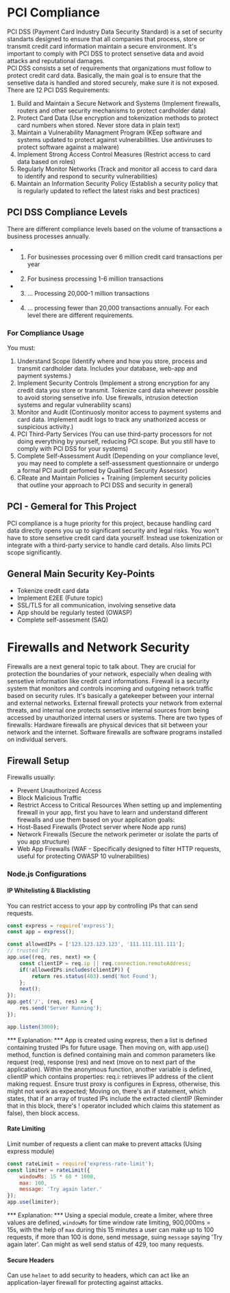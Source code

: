 # PCI Compliance
PCI DSS (Payment Card Industry Data Security Standard) is a set of security standarts designed to ensure that all companies that process, store or transmit credit card information maintain a secure environment. It's important to comply with PCI DSS to protect sensetive data and avoid attacks and reputational damages.
<br/>
PCI DSS consists a set of requirements that organizations must follow to protect credit card data. Basically, the main goal is to ensure that the sensetive data is handled and stored securely, make sure it is not exposed. There are 12 PCI DSS Requirements:
1. Build and Maintain a Secure Network and Systems (Implement firewalls, routers and other security mechanisms to protect cardholder data)
2. Protect Card Data (Use encryption and tokenization methods to protect card numbers when stored. Never store data in plain text)
3. Maintain a Vulnerability Managment Program (KEep software and systems updated to protect against vulnerabilities. Use antiviruses to protect software against a malware)
4. Implement Strong Access Control Measures (Restrict access to card data based on roles)
5. Regularly Monitor Networks (Track and monitor all access to card dara to identify and respond to security vulnerabilities)
6. Maintain an Information Security Policy (Establish a security policy that is regularly updated to reflect the latest risks and best practices)

## PCI DSS Compliance Levels
There are different compliance levels based on the volume of transactions a business processes annually.
* 1. For businesses processing over 6 million credit card transactions per year
* 2. For business processing 1-6 million transactions
* 3. ... Processing 20,000-1 million transactions
* 4. ... processing fewer than 20,000 transactions annually.
For each level there are different requirements.
### For Compliance Usage
You must:
1. Understand Scope (Identify where and how you store, process and transmit cardholder data. Includes your database, web-app and payment systems.)
2. Implement Security Controls (Implement a strong encryption for any credit data you store or transmit. Tokenize card data wherever possible to avoid storing sensetive info. Use firewalls, intrusion detection systems and regular vulnerability scans)
3. Monitor and Audit (Continuosly monitor access to payment systems and card data. Implement audit logs to track any unathorized access or suspicious activity.)
4. PCI Third-Party Services (You can use third-party processors for not doing everything by yourself, reducing PCI scope. But you still have to comply with PCI DSS for your systems)
5. Complete Self-Assessment Audit (Depending on your compliance level, you may need to complete a self-assessment questionnaire or undergo a formal PCI audit perfomed by Qualified Security Assessor)
6. CReate and Maintain Policies + Training (implement security policies that outline your approach to PCI DSS and security in general)
## PCI - Gemeral for This Project
PCI compliance is a huge priority for this project, because handling card data directly opens you up to significant security and legal risks. You won't have to store sensetive credit card data yourself. Instead use tokenization or integrate with a third-party service to handle card details. Also limits PCI scope significantly.
## General Main Security Key-Points
* Tokenize credit card data
* Implement E2EE (Future topic)
* SSL/TLS for all communication, involving sensetive data
* App should be regularly tested (OWASP)
* Complete self-assesment (SAQ)

# Firewalls and Network Security
Firewalls are a next general topic to talk about. They are crucial for protection the boundaries of your network, especially when dealing with sensetive information like credit card informations. Firewall is a security system that monitors and controls incoming and outgoing network traffic based on security rules. It's basically a gatekeeper between your internal and external networks. External firewall protects your network from external threats, and internal one protects sensetive internal sources from being accessed by unauthorized internal users or systems. There are two types of firewalls: Hardware firewalls are physical devices that sit between your network and the internet. Software firewalls are software programs installed on individual servers.
## Firewall Setup
Firewalls usually:
* Prevent Unauthorized Access
* Block Malicious Traffic
* Restrict Access to Critical Resources
When setting up and implementing firewall in your app, first you have to learn and understand different firewalls and use them based on your application goals:
* Host-Based Firewalls (Protect server where Node app runs)
* Network Firewalls (Secure the network perimeter or isolate the parts of you app structure)
* Web App Firewalls (WAF - Specifically designed to filter HTTP requests, useful for protecting OWASP 10 vulnerabilities)
### Node.js Configurations
#### IP Whitelisting & Blacklisting
You can restrict access to your app by controlling IPs that can send requests.
```javascript
const express = require('express');
const app = express();

const allowedIPs = ['123.123.123.123', '111.111.111.111'];
// trusted IPs
app.use((req, res, next) => {
    const clientIP = req.ip || req.connection.remoteAddress;
    if(!allowedIPs.includes(clientIP)) {
        return res.status(403).send('Not Found');
    };
    next();
});
app.get('/', (req, res) => {
    res.send('Server Running');
});

app.listen(3000);
```
*** Explanation: *** App is created using express, then a list is defined containing trusted IPs for future usage. Then moving on, with app.use() method, function is defined containing main and common parameters like request (req), response (res) and next (move on to next part of the application). Within the anonymous function, another variable is defined, clientIP which contains properties: req.i: retrieves IP address of the client making request. Ensure trust proxy is configures in Express, otherwise, this might not work as expected; Moving on, there's an if statement, which states, that if an array of trusted IPs include the extracted clientIP (Reminder that in this block, there's ! operator included which claims this statement as false), then block access.
#### Rate Limiting
Limit number of requests a client can make to prevent attacks (Using express module)
```javascript
const rateLimit = require('express-rate-limit');
const limiter = rateLimit({
    windowMs: 15 * 60 * 1000,
    max: 100,
    message: 'Try again later.'
});
app.use(limiter);
```
*** Explanation: *** Using a special module, create a limiter, where three values are defined, `windowMs` for time window rate limiting, 900,000ms = 15s, with the help of `max` during this 15 minutes a user can make up to 100 requests, if more than 100 is done, send message, suing `message` saying 'Try again later'. Can might as well send status of 429, too many requests.

#### Secure Headers
Can use `helmet` to add security to headers, which can act like an application-layer firewall for protecting against attacks.